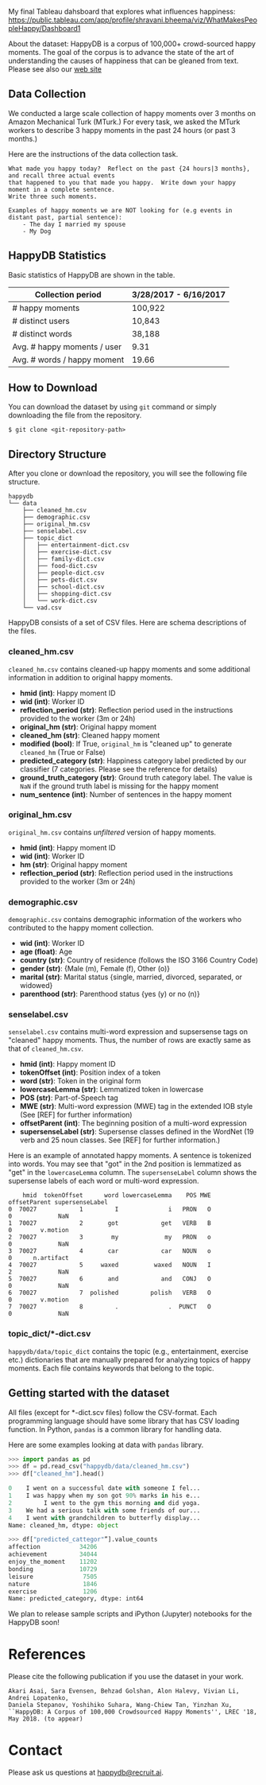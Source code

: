 My final Tableau dahsboard that explores what influences happiness:
https://public.tableau.com/app/profile/shravani.bheema/viz/WhatMakesPeopleHappy/Dashboard1

About the dataset:
HappyDB is a corpus of 100,000+ crowd-sourced happy moments. The goal of the corpus is to advance the state of the art of understanding the causes of happiness that can be gleaned from text. Please see also our [web site](http://rebrand.ly/happydb)


## Data Collection

We conducted a large scale collection of happy moments over 3 months on Amazon Mechanical Turk (MTurk.) For every task, we asked the MTurk workers to describe 3 happy moments in the past 24 hours (or past 3 months.)

Here are the instructions of the data collection task.

```
What made you happy today?  Reflect on the past {24 hours|3 months}, and recall three actual events 
that happened to you that made you happy.  Write down your happy moment in a complete sentence.
Write three such moments.

Examples of happy moments we are NOT looking for (e.g events in distant past, partial sentence):
    - The day I married my spouse
    - My Dog
```


## HappyDB Statistics

Basic statistics of HappyDB are shown in the table.


| Collection period | 3/28/2017 - 6/16/2017 |
| ------------- | ------------- |
| # happy moments | 100,922 |
| # distinct users | 10,843 |
| # distinct words | 38,188 |
| Avg. # happy moments / user | 9.31 |
| Avg. # words / happy moment | 19.66 |


## How to Download

You can download the dataset by using `git` command or simply downloading the file from the repository.

```
$ git clone <git-repository-path>
```

## Directory Structure

After you clone or download the repository, you will see the following file structure.

```
happydb
└── data
    ├── cleaned_hm.csv
    ├── demographic.csv
    ├── original_hm.csv
    ├── senselabel.csv
    ├── topic_dict
    │   ├── entertainment-dict.csv
    │   ├── exercise-dict.csv
    │   ├── family-dict.csv
    │   ├── food-dict.csv
    │   ├── people-dict.csv
    │   ├── pets-dict.csv
    │   ├── school-dict.csv
    │   ├── shopping-dict.csv
    │   └── work-dict.csv
    └── vad.csv
```

HappyDB consists of a set of CSV files. Here are schema descriptions of the files.


### cleaned_hm.csv

`cleaned_hm.csv` contains cleaned-up happy moments and some additional information in addition to original happy moments.

- **hmid (int)**: Happy moment ID
- **wid (int)**: Worker ID
- **reflection_period (str)**: Reflection period used in the instructions provided to the worker (3m or 24h)
- **original_hm (str)**: Original happy moment
- **cleaned_hm (str)**: Cleaned happy moment
- **modified (bool)**: If True, `original_hm` is "cleaned up" to generate `cleaned_hm` (True or False)
- **predicted_category (str)**: Happiness category label predicted by our classifier (7 categories. Please see the reference for details)
- **ground_truth_category (str)**: Ground truth category label. The value is `NaN` if the ground truth label is missing for the happy moment
- **num_sentence (int)**: Number of sentences in the happy moment


### original_hm.csv

`original_hm.csv` contains *unfiltered* version of happy moments. 

- **hmid (int)**: Happy moment ID
- **wid (int)**: Worker ID
- **hm (str)**: Original happy moment
- **reflection_period (str)**: Reflection period used in the instructions provided to the worker (3m or 24h)


### demographic.csv

`demographic.csv` contains demographic information of the workers who contributed to the happy moment collection.

- **wid (int)**: Worker ID
- **age (float)**: Age
- **country (str)**: Country of residence (follows the ISO 3166 Country Code)
- **gender (str)**: {Male (m), Female (f), Other (o)}
- **marital (str)**: Marital status {single, married, divorced, separated, or widowed}
- **parenthood (str)**: Parenthood status {yes (y) or no (n)}


### senselabel.csv

`senselabel.csv` contains multi-word expression and supsersense tags on "cleaned" happy moments. Thus, the number of rows are exactly same as that of `cleaned_hm.csv`.

- **hmid (int)**: Happy moment ID
- **tokenOffset (int)**: Position index of a token
- **word (str)**: Token in the original form
- **lowercaseLemma (str)**: Lemmatized token in lowercase
- **POS (str)**: Part-of-Speech tag
- **MWE (str)**: Multi-word expression (MWE) tag in the extended IOB style (See [REF] for further information)
- **offsetParent (int)**: The beginning position of a multi-word expression
- **supersenseLabel (str)**: Supersense classes defined in the WordNet (19 verb and 25 noun classes. See [REF] for further information.)

Here is an example of annotated happy moments. A sentence is tokenized into words. You may see that "got" in the 2nd position is lemmatized as "get" in the `lowercaseLemma` column. The `supersenseLabel` column shows the supersense labels of each word or multi-word expression.

```
    hmid  tokenOffset      word lowercaseLemma    POS MWE  offsetParent supersenseLabel
0  70027            1         I              i   PRON   O             0             NaN
1  70027            2       got            get   VERB   B             0        v.motion
2  70027            3        my             my   PRON   o             0             NaN
3  70027            4       car            car   NOUN   o             0      n.artifact
4  70027            5     waxed          waxed   NOUN   I             2             NaN
5  70027            6       and            and   CONJ   O             0             NaN
6  70027            7  polished         polish   VERB   O             0        v.motion
7  70027            8         .              .  PUNCT   O             0             NaN
```

### topic_dict/*-dict.csv

`happydb/data/topic_dict` contains the topic (e.g., entertainment, exercise etc.) dictionaries that are manually prepared for analyzing topics of happy moments. Each file contains keywords that belong to the topic.


## Getting started with the dataset

All files (except for *-dict.scv files) follow the CSV-format. Each programming language should have some library that has CSV loading function. In Python, `pandas` is a common library for handling data.

Here are some examples looking at data with `pandas` library.

```python
>>> import pandas as pd
>>> df = pd.read_csv("happydb/data/cleaned_hm.csv")
>>> df["cleaned_hm"].head()

0    I went on a successful date with someone I fel...
1    I was happy when my son got 90% marks in his e...
2         I went to the gym this morning and did yoga.
3    We had a serious talk with some friends of our...
4    I went with grandchildren to butterfly display...
Name: cleaned_hm, dtype: object

>>> df["predicted_cattegor"”].value_counts
affection           34206
achievement         34044
enjoy_the_moment    11202
bonding             10729
leisure              7505
nature               1846
exercise             1206
Name: predicted_category, dtype: int64
```

We plan to release sample scripts and iPython (Jupyter) notebooks for the HappyDB soon!


# References

Please cite the following publication if you use the dataset in your work.

```
Akari Asai, Sara Evensen, Behzad Golshan, Alon Halevy, Vivian Li, Andrei Lopatenko, 
Daniela Stepanov, Yoshihiko Suhara, Wang-Chiew Tan, Yinzhan Xu, 
``HappyDB: A Corpus of 100,000 Crowdsourced Happy Moments'', LREC '18, May 2018. (to appear)
```


# Contact

Please ask us questions at <happydb@recruit.ai>.
